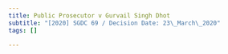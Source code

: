 ```yaml
---
title: Public Prosecutor v Gurvail Singh Dhot
subtitle: "[2020] SGDC 69 / Decision Date: 23\_March\_2020"
tags: []

---
```


